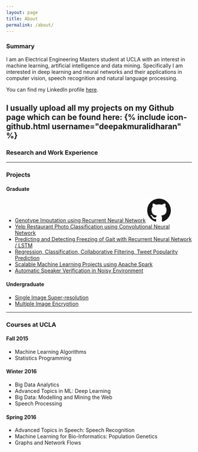 ```yaml
---
layout: page
title: About
permalink: /about/
---
```


### Summary

I am an Electrical Engineering Masters student at UCLA with an interest in machine learning, artificial intelligence
and data mining. Specifically I am interested in deep learning and neural networks and their applications in computer vision, speech recognition and natural language processing.

You can find my LinkedIn profile [here](https://www.linkedin.com/in/muralidharandeepak).

I usually upload all my projects on my Github page which can be found here:
{% include icon-github.html username="deepakmuralidharan" %}
---

### Research and Work Experience

---

### Projects

#### Graduate
* [Genotype Imputation using Recurrent Neural Network]() ![alt-text](GitHub-Mark-64px.png)  
* [Yelp Restaurant Photo Classification using Convolutional Neural Network]()  
* [Predicting and Detecting Freezing of Gait with Recurrent Neural Network / LSTM]()  
* [Regression, Classification, Collaborative Filtering, Tweet Popularity Prediction]()  
* [Scalable Machine Learning Projects using Apache Spark]()  
* [Automatic Speaker Verification in Noisy Environment]()  

#### Undergraduate
* [Single Image Super-resolution]()  
* [Multiple Image Encryption]()  

---

### Courses at UCLA

#### Fall 2015
* Machine Learning Algorithms  
* Statistics Programming  

#### Winter 2016
* Big Data Analytics  
* Advanced Topics in ML: Deep Learning  
* Big Data: Modelling and Mining the Web  
* Speech Processing  

#### Spring 2016
* Advanced Topics in Speech: Speech Recognition  
* Machine Learning for Bio-Informatics: Population Genetics  
* Graphs and Network Flows
